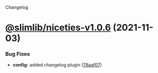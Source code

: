 Changelog

# [@slimlib/niceties-v1.0.6](https://github.com/kshutkin/slimlib/compare/@slimlib/niceties-v1.0.5...@slimlib/niceties-v1.0.6) (2021-11-03)


### Bug Fixes

* **config:** added changelog plugin ([78aaf07](https://github.com/kshutkin/slimlib/commit/78aaf07f555f629a39703918c28ab44e5a32a22a))
